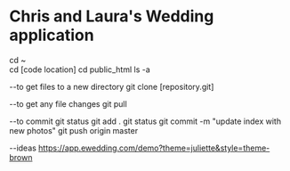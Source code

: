 # Chris and Laura's Wedding application

cd ~  
cd [code location] 
cd public_html 
ls -a 

--to get files to a new directory 
git clone [repository.git] 

--to get any file changes 
git pull 

--to commit 
git status 
git add . 
git status 
git commit -m "update index with new photos" 
git push origin master 

--ideas 
https://app.ewedding.com/demo?theme=juliette&style=theme-brown 
